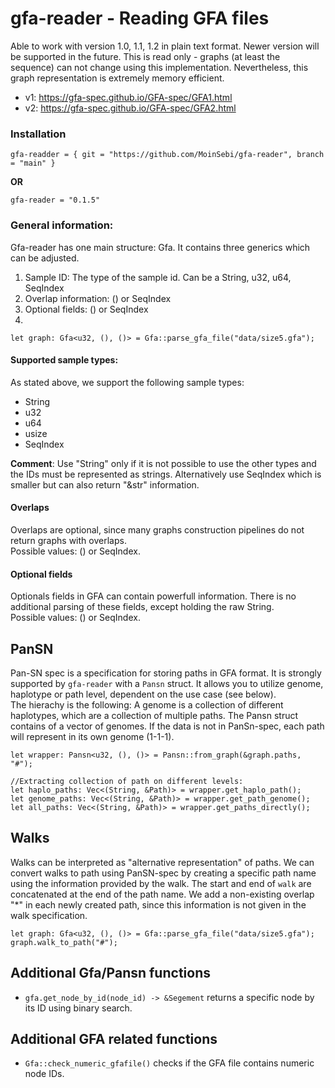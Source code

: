 # gfa-reader - Reading GFA files

Able to work with version  1.0, 1.1, 1.2 in plain text format. Newer version will be supported in the future. This is read only - graphs (at least the sequence) can not change using this implementation. Nevertheless, this graph representation is extremely memory efficient. 
- v1: https://gfa-spec.github.io/GFA-spec/GFA1.html
- v2: https://gfa-spec.github.io/GFA-spec/GFA2.html  


### Installation
```
gfa-readder = { git = "https://github.com/MoinSebi/gfa-reader", branch = "main" }
```
**OR** 
```
gfa-reader = "0.1.5"
```
### General information:
Gfa-reader has one main structure: Gfa. It contains three generics which can be adjusted. 
1. Sample ID: The type of the sample id. Can be a String, u32, u64, SeqIndex
2. Overlap information: () or SeqIndex
3. Optional fields: () or SeqIndex
4. 
```
let graph: Gfa<u32, (), ()> = Gfa::parse_gfa_file("data/size5.gfa");
```

#### Supported sample types:
As stated above, we support the following sample types:
- String
- u32
- u64
- usize
- SeqIndex

**Comment**: Use "String" only if it is not possible to use the other types and the IDs must be represented as strings. Alternatively use SeqIndex which is smaller but can also return "&str" information. 

#### Overlaps
Overlaps are optional, since many graphs construction pipelines do not return graphs with overlaps.  
Possible values: () or SeqIndex. 
#### Optional fields
Optionals fields in GFA can contain powerfull information. There is no additional parsing of these fields, except holding the raw String.  
Possible values: () or SeqIndex.

## PanSN
Pan-SN spec is a specification for storing paths in GFA format. It is strongly supported by ```gfa-reader``` with a ```Pansn``` struct. It allows you to utilize genome, haplotype or path level, dependent on the use case (see below).   
The hierachy is the following: A genome is a collection of different haplotypes, which are a collection of multiple paths. The Pansn struct contains of a vector of genomes. If the data is not in PanSn-spec, each path will represent in its own genome (1-1-1).

```text
let wrapper: Pansn<u32, (), ()> = Pansn::from_graph(&graph.paths, "#");

//Extracting collection of path on different levels: 
let haplo_paths: Vec<(String, &Path)> = wrapper.get_haplo_path(); 
let genome_paths: Vec<(String, &Path)> = wrapper.get_path_genome(); 
let all_paths: Vec<(String, &Path)> = wrapper.get_paths_directly();
```

## Walks
Walks can be interpreted as "alternative representation" of paths. We can convert walks to path using PanSN-spec by creating a specific path name using the information provided by the walk. The start and end of ```walk``` are concatenated at the end of the path name. We add a non-existing overlap "*" in each newly created path, since this information is not given in the walk specification. 

```text
let graph: Gfa<u32, (), ()> = Gfa::parse_gfa_file("data/size5.gfa");
graph.walk_to_path("#");
```

## Additional Gfa/Pansn functions
- ```gfa.get_node_by_id(node_id) -> &Segement``` returns a specific node by its ID using binary search.

## Additional GFA related functions 
- ```Gfa::check_numeric_gfafile()``` checks if the GFA file contains numeric node IDs.


